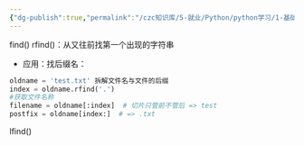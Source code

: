 ```yaml
---
{"dg-publish":true,"permalink":"/czc知识库/5-就业/Python/python学习/1-基础的基础/104-1-find()方法/","dgPassFrontmatter":true,"created":"2024-11-12T10:50:29.752+08:00","updated":"2024-12-08T12:39:45.261+08:00"}
---
```



find()
rfind()：从又往前找第一个出现的字符串
- 应用：找后缀名：
```python
oldname = 'test.txt' 拆解文件名与文件的后缀
index = oldname.rfind('.')
#获取文件名称
filename = oldname[:index]  # 切片只管前不管后 => test
postfix = oldname[index:]  # => .txt
```
lfind()